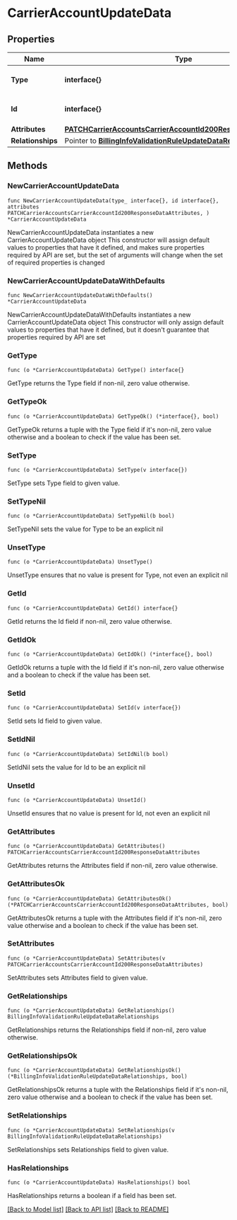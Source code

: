 # CarrierAccountUpdateData

## Properties

Name | Type | Description | Notes
------------ | ------------- | ------------- | -------------
**Type** | **interface{}** | The resource&#39;s type | 
**Id** | **interface{}** | The resource&#39;s id | 
**Attributes** | [**PATCHCarrierAccountsCarrierAccountId200ResponseDataAttributes**](PATCHCarrierAccountsCarrierAccountId200ResponseDataAttributes.md) |  | 
**Relationships** | Pointer to [**BillingInfoValidationRuleUpdateDataRelationships**](BillingInfoValidationRuleUpdateDataRelationships.md) |  | [optional] 

## Methods

### NewCarrierAccountUpdateData

`func NewCarrierAccountUpdateData(type_ interface{}, id interface{}, attributes PATCHCarrierAccountsCarrierAccountId200ResponseDataAttributes, ) *CarrierAccountUpdateData`

NewCarrierAccountUpdateData instantiates a new CarrierAccountUpdateData object
This constructor will assign default values to properties that have it defined,
and makes sure properties required by API are set, but the set of arguments
will change when the set of required properties is changed

### NewCarrierAccountUpdateDataWithDefaults

`func NewCarrierAccountUpdateDataWithDefaults() *CarrierAccountUpdateData`

NewCarrierAccountUpdateDataWithDefaults instantiates a new CarrierAccountUpdateData object
This constructor will only assign default values to properties that have it defined,
but it doesn't guarantee that properties required by API are set

### GetType

`func (o *CarrierAccountUpdateData) GetType() interface{}`

GetType returns the Type field if non-nil, zero value otherwise.

### GetTypeOk

`func (o *CarrierAccountUpdateData) GetTypeOk() (*interface{}, bool)`

GetTypeOk returns a tuple with the Type field if it's non-nil, zero value otherwise
and a boolean to check if the value has been set.

### SetType

`func (o *CarrierAccountUpdateData) SetType(v interface{})`

SetType sets Type field to given value.


### SetTypeNil

`func (o *CarrierAccountUpdateData) SetTypeNil(b bool)`

 SetTypeNil sets the value for Type to be an explicit nil

### UnsetType
`func (o *CarrierAccountUpdateData) UnsetType()`

UnsetType ensures that no value is present for Type, not even an explicit nil
### GetId

`func (o *CarrierAccountUpdateData) GetId() interface{}`

GetId returns the Id field if non-nil, zero value otherwise.

### GetIdOk

`func (o *CarrierAccountUpdateData) GetIdOk() (*interface{}, bool)`

GetIdOk returns a tuple with the Id field if it's non-nil, zero value otherwise
and a boolean to check if the value has been set.

### SetId

`func (o *CarrierAccountUpdateData) SetId(v interface{})`

SetId sets Id field to given value.


### SetIdNil

`func (o *CarrierAccountUpdateData) SetIdNil(b bool)`

 SetIdNil sets the value for Id to be an explicit nil

### UnsetId
`func (o *CarrierAccountUpdateData) UnsetId()`

UnsetId ensures that no value is present for Id, not even an explicit nil
### GetAttributes

`func (o *CarrierAccountUpdateData) GetAttributes() PATCHCarrierAccountsCarrierAccountId200ResponseDataAttributes`

GetAttributes returns the Attributes field if non-nil, zero value otherwise.

### GetAttributesOk

`func (o *CarrierAccountUpdateData) GetAttributesOk() (*PATCHCarrierAccountsCarrierAccountId200ResponseDataAttributes, bool)`

GetAttributesOk returns a tuple with the Attributes field if it's non-nil, zero value otherwise
and a boolean to check if the value has been set.

### SetAttributes

`func (o *CarrierAccountUpdateData) SetAttributes(v PATCHCarrierAccountsCarrierAccountId200ResponseDataAttributes)`

SetAttributes sets Attributes field to given value.


### GetRelationships

`func (o *CarrierAccountUpdateData) GetRelationships() BillingInfoValidationRuleUpdateDataRelationships`

GetRelationships returns the Relationships field if non-nil, zero value otherwise.

### GetRelationshipsOk

`func (o *CarrierAccountUpdateData) GetRelationshipsOk() (*BillingInfoValidationRuleUpdateDataRelationships, bool)`

GetRelationshipsOk returns a tuple with the Relationships field if it's non-nil, zero value otherwise
and a boolean to check if the value has been set.

### SetRelationships

`func (o *CarrierAccountUpdateData) SetRelationships(v BillingInfoValidationRuleUpdateDataRelationships)`

SetRelationships sets Relationships field to given value.

### HasRelationships

`func (o *CarrierAccountUpdateData) HasRelationships() bool`

HasRelationships returns a boolean if a field has been set.


[[Back to Model list]](../README.md#documentation-for-models) [[Back to API list]](../README.md#documentation-for-api-endpoints) [[Back to README]](../README.md)


